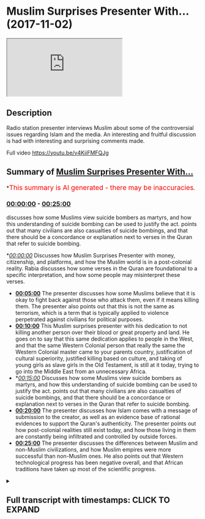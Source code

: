 # Muslim Surprises Presenter With... (2017-11-02)

<iframe loading='lazy' src='https://www.youtube.com/embed/VtiHUsuKhlE'></iframe>

## Description

Radio station presenter interviews Muslim about some of the controversial issues regarding Islam and the media. An interesting and fruitful discussion is had with interesting and surprising comments made.

Full video 
https://youtu.be/v4KiiFMFQJg

## Summary of [Muslim Surprises Presenter With...](https://www.youtube.com/watch?v=VtiHUsuKhlE)


*<span style="color:red; font-size:125%">This summary is AI generated - there may be inaccuracies</span>.

### [00:00:00](https://www.youtube.com/watch?v=VtiHUsuKhlE&t=0) - [00:25:00](https://www.youtube.com/watch?v=VtiHUsuKhlE&t=1500)

discusses how some Muslims view suicide bombers as martyrs, and how this understanding of suicide bombing can be used to justify the act. points out that many civilians are also casualties of suicide bombings, and that there should be a concordance or explanation next to verses in the Quran that refer to suicide bombing.

**[00:00:00](https://www.youtube.com/watch?v=VtiHUsuKhlE&t=0)* Discusses how Muslim Surprises Presenter with money, citizenship, and platforms, and how the Muslim world is in a post-colonial reality. Rabia discusses how some verses in the Quran are foundational to a specific interpretation, and how some people may misinterpret these verses.
* **[00:05:00](https://www.youtube.com/watch?v=VtiHUsuKhlE&t=300)** The presenter discusses how some Muslims believe that it is okay to fight back against those who attack them, even if it means killing them. The presenter also points out that this is not the same as terrorism, which is a term that is typically applied to violence perpetrated against civilians for political purposes.
* **[00:10:00](https://www.youtube.com/watch?v=VtiHUsuKhlE&t=600)** This Muslim surprises presenter with his dedication to not killing another person over their blood or great property and land. He goes on to say that this same dedication applies to people in the West, and that the same Western Colonial person that really the same the Western Colonial master came to your parents country, justification of cultural superiority, justified killing based on culture, and taking of young girls as slave girls in the Old Testament, is still at it today, trying to go into the Middle East from an unnecessary Africa.
* **[00:15:00](https://www.youtube.com/watch?v=VtiHUsuKhlE&t=900)* Discusses how some Muslims view suicide bombers as martyrs, and how this understanding of suicide bombing can be used to justify the act. points out that many civilians are also casualties of suicide bombings, and that there should be a concordance or explanation next to verses in the Quran that refer to suicide bombing.
* **[00:20:00](https://www.youtube.com/watch?v=VtiHUsuKhlE&t=1200)** The presenter discusses how Islam comes with a message of submission to the creator, as well as an evidence base of rational evidences to support the Quran's authenticity. The presenter points out how post-colonial realities still exist today, and how those living in them are constantly being infiltrated and controlled by outside forces.
* **[00:25:00](https://www.youtube.com/watch?v=VtiHUsuKhlE&t=1500)** The presenter discusses the differences between Muslim and non-Muslim civilizations, and how Muslim empires were more successful than non-Muslim ones. He also points out that Western technological progress has been negative overall, and that African traditions have taken up most of the scientific progress.

<details><summary><h2>Full transcript with timestamps: CLICK TO EXPAND</h2></summary>

[0:00:00](https://youtu.be/VtiHUsuKhlE?t=0) finances play a massive part in this but  
[0:00:03](https://youtu.be/VtiHUsuKhlE?t=3) let's say go peace-loving or the ones  
[0:00:07](https://youtu.be/VtiHUsuKhlE?t=7) that follow Islam in the correct fashion  
[0:00:09](https://youtu.be/VtiHUsuKhlE?t=9) let's say in Saudi Arabia they they have  
[0:00:12](https://youtu.be/VtiHUsuKhlE?t=12) billions why would they not use that -  
[0:00:15](https://youtu.be/VtiHUsuKhlE?t=15) instead of giving citizenship - oh yeah  
[0:00:19](https://youtu.be/VtiHUsuKhlE?t=19) but still and now there's a massive  
[0:00:21](https://youtu.be/VtiHUsuKhlE?t=21) platform for us knowing certainty has  
[0:00:23](https://youtu.be/VtiHUsuKhlE?t=23) sadly Rabia citizenship yeah tell me  
[0:00:25](https://youtu.be/VtiHUsuKhlE?t=25) baby they'd have platforms their biggest  
[0:00:27](https://youtu.be/VtiHUsuKhlE?t=27) biggest channel anti-derivative arabiya  
[0:00:29](https://youtu.be/VtiHUsuKhlE?t=29) and it's almost you could say liberal  
[0:00:31](https://youtu.be/VtiHUsuKhlE?t=31) channel yes it's a liberal channel in  
[0:00:33](https://youtu.be/VtiHUsuKhlE?t=33) the sense they promote you could cook  
[0:00:35](https://youtu.be/VtiHUsuKhlE?t=35) you could say you could argue a twist  
[0:00:37](https://youtu.be/VtiHUsuKhlE?t=37) and liberal narrative so this is ironic  
[0:00:41](https://youtu.be/VtiHUsuKhlE?t=41) in a sense that the biggest channels in  
[0:00:43](https://youtu.be/VtiHUsuKhlE?t=43) the Muslim old are promoting the same  
[0:00:45](https://youtu.be/VtiHUsuKhlE?t=45) things that the Westeros and that's due  
[0:00:49](https://youtu.be/VtiHUsuKhlE?t=49) to the ties of money oil possibly it  
[0:00:52](https://youtu.be/VtiHUsuKhlE?t=52) could be but a generous Jew - I think a  
[0:00:55](https://youtu.be/VtiHUsuKhlE?t=55) post-colonial reality now Saudi Arabia  
[0:00:58](https://youtu.be/VtiHUsuKhlE?t=58) itself is used as an example wasn't  
[0:01:00](https://youtu.be/VtiHUsuKhlE?t=60) colonized by the British yeah  
[0:01:01](https://youtu.be/VtiHUsuKhlE?t=61) but the majority of countries in North  
[0:01:04](https://youtu.be/VtiHUsuKhlE?t=64) Africa yeah including memory foam which  
[0:01:07](https://youtu.be/VtiHUsuKhlE?t=67) is Egypt were cordoned : Viper Egypt  
[0:01:09](https://youtu.be/VtiHUsuKhlE?t=69) there by Britain or France yeah so that  
[0:01:13](https://youtu.be/VtiHUsuKhlE?t=73) mentality obviously the African  
[0:01:14](https://youtu.be/VtiHUsuKhlE?t=74) countries themselves and have the other  
[0:01:16](https://youtu.be/VtiHUsuKhlE?t=76) effects of that muscular in the reality  
[0:01:18](https://youtu.be/VtiHUsuKhlE?t=78) which is why you'll find in a lot of our  
[0:01:20](https://youtu.be/VtiHUsuKhlE?t=80) countries you're getting African would  
[0:01:24](https://youtu.be/VtiHUsuKhlE?t=84) you make it more like Caribbean yeah so  
[0:01:26](https://youtu.be/VtiHUsuKhlE?t=86) what you're originally African let's say  
[0:01:29](https://youtu.be/VtiHUsuKhlE?t=89) yeah that reality has spillover to  
[0:01:32](https://youtu.be/VtiHUsuKhlE?t=92) seeing things like hey no fair and  
[0:01:34](https://youtu.be/VtiHUsuKhlE?t=94) lovely fur lovely the white is something  
[0:01:37](https://youtu.be/VtiHUsuKhlE?t=97) that wipe the skin basically so it  
[0:01:39](https://youtu.be/VtiHUsuKhlE?t=99) ranges now the post-colonial reality  
[0:01:41](https://youtu.be/VtiHUsuKhlE?t=101) ranges from finding Beauty aesthetically  
[0:01:44](https://youtu.be/VtiHUsuKhlE?t=104) have seen more white it's actually being  
[0:01:47](https://youtu.be/VtiHUsuKhlE?t=107) an agreement with everything the white  
[0:01:48](https://youtu.be/VtiHUsuKhlE?t=108) colonial post-colonial master tells you  
[0:01:50](https://youtu.be/VtiHUsuKhlE?t=110) that is true and we don't know how much  
[0:01:52](https://youtu.be/VtiHUsuKhlE?t=112) this has encroached us this is important  
[0:01:54](https://youtu.be/VtiHUsuKhlE?t=114) so much that now every question you  
[0:01:56](https://youtu.be/VtiHUsuKhlE?t=116) asked I promise you is going to have a  
[0:01:58](https://youtu.be/VtiHUsuKhlE?t=118) Western colonial post-colonial slum and  
[0:02:02](https://youtu.be/VtiHUsuKhlE?t=122) that's orient what you're going to say  
[0:02:06](https://youtu.be/VtiHUsuKhlE?t=126) we could even like before when you  
[0:02:10](https://youtu.be/VtiHUsuKhlE?t=130) before you came in Linda but you had no  
[0:02:13](https://youtu.be/VtiHUsuKhlE?t=133) crane here and we've been quoted by why  
[0:02:15](https://youtu.be/VtiHUsuKhlE?t=135) does it have I think like you said how  
[0:02:17](https://youtu.be/VtiHUsuKhlE?t=137) the Western media portrayal is why thank  
[0:02:20](https://youtu.be/VtiHUsuKhlE?t=140) you  
[0:02:21](https://youtu.be/VtiHUsuKhlE?t=141) this is it they should be the way to  
[0:02:22](https://youtu.be/VtiHUsuKhlE?t=142) lighten that disease look hat because  
[0:02:28](https://youtu.be/VtiHUsuKhlE?t=148) someone asked me platform and I'll put  
[0:02:30](https://youtu.be/VtiHUsuKhlE?t=150) you up with regards to the Koala vigil  
[0:02:34](https://youtu.be/VtiHUsuKhlE?t=154) smart broom when it's my recognizes a  
[0:02:42](https://youtu.be/VtiHUsuKhlE?t=162) smart man that makes you smart so  
[0:02:43](https://youtu.be/VtiHUsuKhlE?t=163) telling someone said that there's  
[0:02:50](https://youtu.be/VtiHUsuKhlE?t=170) certain parts of the Quran as well as  
[0:02:52](https://youtu.be/VtiHUsuKhlE?t=172) the Bible updated so when I raised  
[0:02:55](https://youtu.be/VtiHUsuKhlE?t=175) points surrounding violence yeah waging  
[0:02:58](https://youtu.be/VtiHUsuKhlE?t=178) a holy war G has once again the  
[0:03:01](https://youtu.be/VtiHUsuKhlE?t=181) post-colonial start as slot spots there  
[0:03:03](https://youtu.be/VtiHUsuKhlE?t=183) what the narratives us having with that  
[0:03:06](https://youtu.be/VtiHUsuKhlE?t=186) Polly is important to duty before I'm  
[0:03:10](https://youtu.be/VtiHUsuKhlE?t=190) going to be asking questions that people  
[0:03:11](https://youtu.be/VtiHUsuKhlE?t=191) ask me as well I'm practicing Muslim so  
[0:03:16](https://youtu.be/VtiHUsuKhlE?t=196) I just want to know when looking at the  
[0:03:19](https://youtu.be/VtiHUsuKhlE?t=199) Quran yeah how can you and see what is  
[0:03:22](https://youtu.be/VtiHUsuKhlE?t=202) metaphorically may be the case and what  
[0:03:25](https://youtu.be/VtiHUsuKhlE?t=205) it's not like before you go ok chapter 3  
[0:03:28](https://youtu.be/VtiHUsuKhlE?t=208) verse 7 who told you that it tells you  
[0:03:29](https://youtu.be/VtiHUsuKhlE?t=209) that you that submit away mmm what  
[0:03:31](https://youtu.be/VtiHUsuKhlE?t=211) commands will hum no Lupita not too  
[0:03:34](https://youtu.be/VtiHUsuKhlE?t=214) shabby and so since that this book has  
[0:03:36](https://youtu.be/VtiHUsuKhlE?t=216) in it  
[0:03:37](https://youtu.be/VtiHUsuKhlE?t=217) verses which are basically ambiguous and  
[0:03:40](https://youtu.be/VtiHUsuKhlE?t=220) other verses which are foundational to  
[0:03:42](https://youtu.be/VtiHUsuKhlE?t=222) no I'm reading the Quran how am I  
[0:03:48](https://youtu.be/VtiHUsuKhlE?t=228) supposed to know each one so one good  
[0:03:50](https://youtu.be/VtiHUsuKhlE?t=230) question as we push into the answer to a  
[0:03:51](https://youtu.be/VtiHUsuKhlE?t=231) question is that  
[0:03:52](https://youtu.be/VtiHUsuKhlE?t=232) those verses which speak in a way which  
[0:03:55](https://youtu.be/VtiHUsuKhlE?t=235) can only be interpreted in a way in one  
[0:03:57](https://youtu.be/VtiHUsuKhlE?t=237) way are the foundational verses for  
[0:03:59](https://youtu.be/VtiHUsuKhlE?t=239) example chapter 112  
[0:04:02](https://youtu.be/VtiHUsuKhlE?t=242) verse 1 to 4 put although I say DS Allah  
[0:04:05](https://youtu.be/VtiHUsuKhlE?t=245) will block one and only  
[0:04:06](https://youtu.be/VtiHUsuKhlE?t=246) so we believe in only one but did normal  
[0:04:08](https://youtu.be/VtiHUsuKhlE?t=248) so that's going to come out saying  
[0:04:10](https://youtu.be/VtiHUsuKhlE?t=250) two girls or three a Christian might say  
[0:04:12](https://youtu.be/VtiHUsuKhlE?t=252) I believe in the Trinity three one or  
[0:04:13](https://youtu.be/VtiHUsuKhlE?t=253) three  
[0:04:14](https://youtu.be/VtiHUsuKhlE?t=254) we don't have that we don't have that  
[0:04:15](https://youtu.be/VtiHUsuKhlE?t=255) confusion so we say football all I have  
[0:04:18](https://youtu.be/VtiHUsuKhlE?t=258) is a foundational verse no one can come  
[0:04:19](https://youtu.be/VtiHUsuKhlE?t=259) back and say look hold on if you don't  
[0:04:21](https://youtu.be/VtiHUsuKhlE?t=261) believe in blue velour head or we have a  
[0:04:24](https://youtu.be/VtiHUsuKhlE?t=264) different interpretation no one in the  
[0:04:25](https://youtu.be/VtiHUsuKhlE?t=265) history of Islam and I said that so  
[0:04:26](https://youtu.be/VtiHUsuKhlE?t=266) that's the foundational but that's not a  
[0:04:28](https://youtu.be/VtiHUsuKhlE?t=268) metaphoric verse and cannot be subject  
[0:04:30](https://youtu.be/VtiHUsuKhlE?t=270) to a different interpretation but then I  
[0:04:33](https://youtu.be/VtiHUsuKhlE?t=273) think you're coming from a place of  
[0:04:34](https://youtu.be/VtiHUsuKhlE?t=274) being educated because there's many  
[0:04:37](https://youtu.be/VtiHUsuKhlE?t=277) people that I feel whether that be in  
[0:04:40](https://youtu.be/VtiHUsuKhlE?t=280) rural places of the Middle East or even  
[0:04:42](https://youtu.be/VtiHUsuKhlE?t=282) here where they're looking for belonging  
[0:04:44](https://youtu.be/VtiHUsuKhlE?t=284) and they attach themselves to certain  
[0:04:45](https://youtu.be/VtiHUsuKhlE?t=285) groups how would they how you eloquently  
[0:04:48](https://youtu.be/VtiHUsuKhlE?t=288) explained that how would they know that  
[0:04:50](https://youtu.be/VtiHUsuKhlE?t=290) for example someone's message me saying  
[0:04:51](https://youtu.be/VtiHUsuKhlE?t=291) in the Quran it says and kill them  
[0:04:53](https://youtu.be/VtiHUsuKhlE?t=293) wherever you find them and turn them out  
[0:04:55](https://youtu.be/VtiHUsuKhlE?t=295) from where they have turned to you out  
[0:04:57](https://youtu.be/VtiHUsuKhlE?t=297) okay that's slow so let me let me  
[0:04:59](https://youtu.be/VtiHUsuKhlE?t=299) quickly answer both question okay boy  
[0:05:01](https://youtu.be/VtiHUsuKhlE?t=301) you've what you've posited in the first  
[0:05:03](https://youtu.be/VtiHUsuKhlE?t=303) instance is called an argument ignorance  
[0:05:05](https://youtu.be/VtiHUsuKhlE?t=305) it's a fallacy in logic okay so if you  
[0:05:07](https://youtu.be/VtiHUsuKhlE?t=307) don't know something exists it doesn't  
[0:05:08](https://youtu.be/VtiHUsuKhlE?t=308) mean as pulse so if I say okay this  
[0:05:11](https://youtu.be/VtiHUsuKhlE?t=311) person doesn't know it therefore it must  
[0:05:12](https://youtu.be/VtiHUsuKhlE?t=312) be false that's called an argument from  
[0:05:14](https://youtu.be/VtiHUsuKhlE?t=314) ignorance if I say as was the case that  
[0:05:16](https://youtu.be/VtiHUsuKhlE?t=316) Neptune doesn't exist because I can't  
[0:05:18](https://youtu.be/VtiHUsuKhlE?t=318) see it it couldn't see Neptune at one  
[0:05:19](https://youtu.be/VtiHUsuKhlE?t=319) point yeah and they have to kind of find  
[0:05:22](https://youtu.be/VtiHUsuKhlE?t=322) that you the time Neptune after you they  
[0:05:24](https://youtu.be/VtiHUsuKhlE?t=324) have to track your based on planet it  
[0:05:26](https://youtu.be/VtiHUsuKhlE?t=326) doesn't exist therefore it doesn't exist  
[0:05:28](https://youtu.be/VtiHUsuKhlE?t=328) that's an island with midnight so for my  
[0:05:29](https://youtu.be/VtiHUsuKhlE?t=329) logical perspective it doesn't carry any  
[0:05:31](https://youtu.be/VtiHUsuKhlE?t=331) weight people don't understand things  
[0:05:33](https://youtu.be/VtiHUsuKhlE?t=333) they have to get educated that Francis  
[0:05:34](https://youtu.be/VtiHUsuKhlE?t=334) Bacon said knowledge is power it's not  
[0:05:36](https://youtu.be/VtiHUsuKhlE?t=336) my problem but there is an excuse in  
[0:05:39](https://youtu.be/VtiHUsuKhlE?t=339) this time moving that it would be nice  
[0:05:40](https://youtu.be/VtiHUsuKhlE?t=340) how it is more like someone ignorant God  
[0:05:42](https://youtu.be/VtiHUsuKhlE?t=342) will take care of them  
[0:05:43](https://youtu.be/VtiHUsuKhlE?t=343) accordance with the knowledge that they  
[0:05:45](https://youtu.be/VtiHUsuKhlE?t=345) know yeah not even in Christianity if  
[0:05:47](https://youtu.be/VtiHUsuKhlE?t=347) there's life you will be treated on on  
[0:05:49](https://youtu.be/VtiHUsuKhlE?t=349) the basis of what light you know you  
[0:05:52](https://youtu.be/VtiHUsuKhlE?t=352) don't know how ever so let's look at in  
[0:05:56](https://youtu.be/VtiHUsuKhlE?t=356) the most basic way possible you have  
[0:05:58](https://youtu.be/VtiHUsuKhlE?t=358) young people that I've seen that many of  
[0:06:00](https://youtu.be/VtiHUsuKhlE?t=360) their family members are being killed  
[0:06:03](https://youtu.be/VtiHUsuKhlE?t=363) due to Western performing some program  
[0:06:05](https://youtu.be/VtiHUsuKhlE?t=365) and then they need whether it's ignorant  
[0:06:08](https://youtu.be/VtiHUsuKhlE?t=368) individual that's parts of group and  
[0:06:09](https://youtu.be/VtiHUsuKhlE?t=369) says listen the Quran justifies us going  
[0:06:12](https://youtu.be/VtiHUsuKhlE?t=372) and killing these people that are  
[0:06:13](https://youtu.be/VtiHUsuKhlE?t=373) killing us or as answers  
[0:06:14](https://youtu.be/VtiHUsuKhlE?t=374) now you've measured is why so let me  
[0:06:15](https://youtu.be/VtiHUsuKhlE?t=375) then meet let me put this in the  
[0:06:17](https://youtu.be/VtiHUsuKhlE?t=377) simplest way possible  
[0:06:18](https://youtu.be/VtiHUsuKhlE?t=378) try and make it yeah certifiable next up  
[0:06:21](https://youtu.be/VtiHUsuKhlE?t=381) blame  
[0:06:21](https://youtu.be/VtiHUsuKhlE?t=381) okay so the blog has in it like you just  
[0:06:24](https://youtu.be/VtiHUsuKhlE?t=384) mentioned chapter nine verse five yeah  
[0:06:26](https://youtu.be/VtiHUsuKhlE?t=386) what you just mentioned before kill the  
[0:06:28](https://youtu.be/VtiHUsuKhlE?t=388) women to climb up laughs kind of you can  
[0:06:30](https://youtu.be/VtiHUsuKhlE?t=390) you can say that right so you just rich  
[0:06:31](https://youtu.be/VtiHUsuKhlE?t=391) in top of the mango spike okay that's  
[0:06:34](https://youtu.be/VtiHUsuKhlE?t=394) the problem because why you know mention  
[0:06:35](https://youtu.be/VtiHUsuKhlE?t=395) in chapter 9 verse 1 2 3 4 5 & 6 then 7  
[0:06:39](https://youtu.be/VtiHUsuKhlE?t=399) but their decibel reading out of context  
[0:06:41](https://youtu.be/VtiHUsuKhlE?t=401) yeah so chapter 9 verses 1 to 4  
[0:06:44](https://youtu.be/VtiHUsuKhlE?t=404) stipulates that there was some kind of  
[0:06:45](https://youtu.be/VtiHUsuKhlE?t=405) agreement between the Muslims and at  
[0:06:48](https://youtu.be/VtiHUsuKhlE?t=408) that particular time the pagan Arabs  
[0:06:49](https://youtu.be/VtiHUsuKhlE?t=409) they animated an agreement  
[0:06:51](https://youtu.be/VtiHUsuKhlE?t=411) what's up muzzle taken have a guitar  
[0:06:53](https://youtu.be/VtiHUsuKhlE?t=413) absorb a bullet in so at the time of  
[0:06:56](https://youtu.be/VtiHUsuKhlE?t=416) Muhammad Ali Kemp's know people that I  
[0:06:58](https://youtu.be/VtiHUsuKhlE?t=418) just really become Muslim and people  
[0:07:01](https://youtu.be/VtiHUsuKhlE?t=421) that stayed upon the religion of their  
[0:07:02](https://youtu.be/VtiHUsuKhlE?t=422) forefathers and believed in a  
[0:07:03](https://youtu.be/VtiHUsuKhlE?t=423) multiplicity of gods  
[0:07:04](https://youtu.be/VtiHUsuKhlE?t=424) ok so they believed in different statute  
[0:07:07](https://youtu.be/VtiHUsuKhlE?t=427) goes that they used to worship yeah so  
[0:07:09](https://youtu.be/VtiHUsuKhlE?t=429) there was an agreement between those two  
[0:07:11](https://youtu.be/VtiHUsuKhlE?t=431) camps between the Muslims and the pagan  
[0:07:14](https://youtu.be/VtiHUsuKhlE?t=434) Arabs now the first verse of chapter 9  
[0:07:16](https://youtu.be/VtiHUsuKhlE?t=436) which is possible to tell ba and the  
[0:07:18](https://youtu.be/VtiHUsuKhlE?t=438) Quran says that they're basically that  
[0:07:20](https://youtu.be/VtiHUsuKhlE?t=440) they have these pagan Arabs have not the  
[0:07:24](https://youtu.be/VtiHUsuKhlE?t=444) agreement has been hoping that taken  
[0:07:27](https://youtu.be/VtiHUsuKhlE?t=447) care of in other words that they have  
[0:07:30](https://youtu.be/VtiHUsuKhlE?t=450) betrayed the agreement then it continues  
[0:07:33](https://youtu.be/VtiHUsuKhlE?t=453) talking about what you should do it says  
[0:07:35](https://youtu.be/VtiHUsuKhlE?t=455) find that what you kill them when you  
[0:07:37](https://youtu.be/VtiHUsuKhlE?t=457) find them etc talking about in the  
[0:07:40](https://youtu.be/VtiHUsuKhlE?t=460) context of war is now at war has been  
[0:07:42](https://youtu.be/VtiHUsuKhlE?t=462) issued just like in any international  
[0:07:44](https://youtu.be/VtiHUsuKhlE?t=464) relationship where you have a treaty  
[0:07:47](https://youtu.be/VtiHUsuKhlE?t=467) that's I'm gay it was look my treaty  
[0:07:50](https://youtu.be/VtiHUsuKhlE?t=470) that signed international relations  
[0:07:52](https://youtu.be/VtiHUsuKhlE?t=472) perspective that mountains been broken  
[0:07:54](https://youtu.be/VtiHUsuKhlE?t=474) and now one party has the right to  
[0:07:56](https://youtu.be/VtiHUsuKhlE?t=476) offend it's also offend will defend  
[0:07:59](https://youtu.be/VtiHUsuKhlE?t=479) itself on the offending pipe yeah here  
[0:08:01](https://youtu.be/VtiHUsuKhlE?t=481) is in chapter 2 verse 1 mighty he says  
[0:08:04](https://youtu.be/VtiHUsuKhlE?t=484) well positively dealing you but even  
[0:08:06](https://youtu.be/VtiHUsuKhlE?t=486) when I tell him in a lie that you do not  
[0:08:09](https://youtu.be/VtiHUsuKhlE?t=489) see that fight those people who fight  
[0:08:11](https://youtu.be/VtiHUsuKhlE?t=491) you and don't go across the bounds was  
[0:08:13](https://youtu.be/VtiHUsuKhlE?t=493) God doesn't like those who go across the  
[0:08:15](https://youtu.be/VtiHUsuKhlE?t=495) bow so that still relate to you today  
[0:08:17](https://youtu.be/VtiHUsuKhlE?t=497) find those people who'd want you  
[0:08:21](https://youtu.be/VtiHUsuKhlE?t=501) basically Islamic law pacifistic  
[0:08:24](https://youtu.be/VtiHUsuKhlE?t=504) so we're not saying that you know the  
[0:08:28](https://youtu.be/VtiHUsuKhlE?t=508) idea of sorry but I'm gonna do the  
[0:08:30](https://youtu.be/VtiHUsuKhlE?t=510) crudest those terms are not fencing  
[0:08:31](https://youtu.be/VtiHUsuKhlE?t=511) nationís but the idea of slapping  
[0:08:34](https://youtu.be/VtiHUsuKhlE?t=514) someone that she can give them the other  
[0:08:35](https://youtu.be/VtiHUsuKhlE?t=515) G we don't have that idea  
[0:08:38](https://youtu.be/VtiHUsuKhlE?t=518) we have if someone's like to to cheat  
[0:08:40](https://youtu.be/VtiHUsuKhlE?t=520) you are allowed to slap them back on  
[0:08:42](https://youtu.be/VtiHUsuKhlE?t=522) their cheek okay II understand so if  
[0:08:45](https://youtu.be/VtiHUsuKhlE?t=525) someone attacks me on the road yeah yeah  
[0:08:47](https://youtu.be/VtiHUsuKhlE?t=527) I'm allowed to fight them so then would  
[0:08:49](https://youtu.be/VtiHUsuKhlE?t=529) you say basically will defense so from  
[0:08:52](https://youtu.be/VtiHUsuKhlE?t=532) an international relations respect yeah  
[0:08:54](https://youtu.be/VtiHUsuKhlE?t=534) different country is being attacked they  
[0:08:57](https://youtu.be/VtiHUsuKhlE?t=537) must fight back it's not about that they  
[0:08:59](https://youtu.be/VtiHUsuKhlE?t=539) should fight back will they have the  
[0:09:01](https://youtu.be/VtiHUsuKhlE?t=541) option of like they actually you have to  
[0:09:03](https://youtu.be/VtiHUsuKhlE?t=543) do this them to fight back after me oh  
[0:09:04](https://youtu.be/VtiHUsuKhlE?t=544) so you're saying that it's okay for them  
[0:09:07](https://youtu.be/VtiHUsuKhlE?t=547) to defend themselves to defend so what's  
[0:09:11](https://youtu.be/VtiHUsuKhlE?t=551) happening now what okay so terrorism is  
[0:09:16](https://youtu.be/VtiHUsuKhlE?t=556) basically you said that everything that  
[0:09:20](https://youtu.be/VtiHUsuKhlE?t=560) we think about is from a Western  
[0:09:24](https://youtu.be/VtiHUsuKhlE?t=564) ideology  
[0:09:25](https://youtu.be/VtiHUsuKhlE?t=565) however Zi and myself have spoken about  
[0:09:28](https://youtu.be/VtiHUsuKhlE?t=568) this in the past  
[0:09:29](https://youtu.be/VtiHUsuKhlE?t=569) we're on air management I'm not going to  
[0:09:33](https://youtu.be/VtiHUsuKhlE?t=573) justify your however I can understand  
[0:09:36](https://youtu.be/VtiHUsuKhlE?t=576) that  
[0:09:36](https://youtu.be/VtiHUsuKhlE?t=576) I see could continuous bomb into my  
[0:09:39](https://youtu.be/VtiHUsuKhlE?t=579) country yeah  
[0:09:40](https://youtu.be/VtiHUsuKhlE?t=580) if that means a couple casualties hey  
[0:09:42](https://youtu.be/VtiHUsuKhlE?t=582) how will you see it from the outside as  
[0:09:45](https://youtu.be/VtiHUsuKhlE?t=585) necessarily a bad thing in a way the  
[0:09:46](https://youtu.be/VtiHUsuKhlE?t=586) West is asking for it to a degree but is  
[0:09:49](https://youtu.be/VtiHUsuKhlE?t=589) it justified then yeah as much as a part  
[0:09:51](https://youtu.be/VtiHUsuKhlE?t=591) of it so it's not just look it's written  
[0:09:54](https://youtu.be/VtiHUsuKhlE?t=594) may their chapter 5 verse 32 it says in  
[0:09:58](https://youtu.be/VtiHUsuKhlE?t=598) them under the knife whoever kills one  
[0:10:00](https://youtu.be/VtiHUsuKhlE?t=600) person devotedness  
[0:10:01](https://youtu.be/VtiHUsuKhlE?t=601) for not killing another person over  
[0:10:03](https://youtu.be/VtiHUsuKhlE?t=603) their blood or great property and land  
[0:10:06](https://youtu.be/VtiHUsuKhlE?t=606) again hunted and I said you know it's as  
[0:10:08](https://youtu.be/VtiHUsuKhlE?t=608) if if humanity so killing one innocent  
[0:10:11](https://youtu.be/VtiHUsuKhlE?t=611) person or the lady who's little almost  
[0:10:12](https://youtu.be/VtiHUsuKhlE?t=612) there was kidding  
[0:10:13](https://youtu.be/VtiHUsuKhlE?t=613) like they love you right that's a very  
[0:10:14](https://youtu.be/VtiHUsuKhlE?t=614) famous person underline the point big is  
[0:10:17](https://youtu.be/VtiHUsuKhlE?t=617) this you just have to think yeah the  
[0:10:22](https://youtu.be/VtiHUsuKhlE?t=622) difference is this if they're combatants  
[0:10:24](https://youtu.be/VtiHUsuKhlE?t=624) and text you that is a combatant someone  
[0:10:27](https://youtu.be/VtiHUsuKhlE?t=627) who wants to fight you whereas if it's a  
[0:10:30](https://youtu.be/VtiHUsuKhlE?t=630) non-combatants someone who isn't  
[0:10:32](https://youtu.be/VtiHUsuKhlE?t=632) the Prophet told us you're not allowed  
[0:10:34](https://youtu.be/VtiHUsuKhlE?t=634) to kill categories of people of them are  
[0:10:36](https://youtu.be/VtiHUsuKhlE?t=636) they're non-combative women children  
[0:10:38](https://youtu.be/VtiHUsuKhlE?t=638) even most priests you don't have to cut  
[0:10:40](https://youtu.be/VtiHUsuKhlE?t=640) down trees very stupid question yeah  
[0:10:43](https://youtu.be/VtiHUsuKhlE?t=643) well it's not a play it's very stupid  
[0:10:45](https://youtu.be/VtiHUsuKhlE?t=645) by the way this is not something  
[0:10:46](https://youtu.be/VtiHUsuKhlE?t=646) controversial the only reason and I'll  
[0:10:48](https://youtu.be/VtiHUsuKhlE?t=648) tell you once again the only reason why  
[0:10:50](https://youtu.be/VtiHUsuKhlE?t=650) you asking this question is actually is  
[0:10:52](https://youtu.be/VtiHUsuKhlE?t=652) sad enough and funny enough I'll tell  
[0:10:54](https://youtu.be/VtiHUsuKhlE?t=654) you why I said nothing was funny it's  
[0:10:56](https://youtu.be/VtiHUsuKhlE?t=656) sad because actually the same reason  
[0:10:58](https://youtu.be/VtiHUsuKhlE?t=658) you're asking it is because the same  
[0:11:01](https://youtu.be/VtiHUsuKhlE?t=661) Western colonial person that really the  
[0:11:05](https://youtu.be/VtiHUsuKhlE?t=665) same the Western colonial master came to  
[0:11:07](https://youtu.be/VtiHUsuKhlE?t=667) your parents country yeah yeah and they  
[0:11:11](https://youtu.be/VtiHUsuKhlE?t=671) did that because they justified cultural  
[0:11:13](https://youtu.be/VtiHUsuKhlE?t=673) superiority they said we are culturally  
[0:11:15](https://youtu.be/VtiHUsuKhlE?t=675) we are culturally superior to your  
[0:11:17](https://youtu.be/VtiHUsuKhlE?t=677) parents yeah they have been traveled  
[0:11:20](https://youtu.be/VtiHUsuKhlE?t=680) religion and the African tribal systems  
[0:11:22](https://youtu.be/VtiHUsuKhlE?t=682) are inferior systems and therefore we we  
[0:11:27](https://youtu.be/VtiHUsuKhlE?t=687) have a culture which we need to give to  
[0:11:29](https://youtu.be/VtiHUsuKhlE?t=689) these individuals push revolution pour  
[0:11:31](https://youtu.be/VtiHUsuKhlE?t=691) culture I think the same reason now now  
[0:11:34](https://youtu.be/VtiHUsuKhlE?t=694) it's being moved from the corner  
[0:11:35](https://youtu.be/VtiHUsuKhlE?t=695) colonial landscape to a hospital or  
[0:11:37](https://youtu.be/VtiHUsuKhlE?t=697) landscape you still have the equatorial  
[0:11:39](https://youtu.be/VtiHUsuKhlE?t=699) region Wanek western USA that is  
[0:11:43](https://youtu.be/VtiHUsuKhlE?t=703) attempting now to go into the Middle  
[0:11:44](https://youtu.be/VtiHUsuKhlE?t=704) East from an unnecessary Africa as much  
[0:11:46](https://youtu.be/VtiHUsuKhlE?t=706) as much for colonial economic reasons so  
[0:11:50](https://youtu.be/VtiHUsuKhlE?t=710) they've had to invent a narrative this  
[0:11:52](https://youtu.be/VtiHUsuKhlE?t=712) narrative is a narrative of Samuel  
[0:11:54](https://youtu.be/VtiHUsuKhlE?t=714) Huntington a clash of civilizations and  
[0:11:57](https://youtu.be/VtiHUsuKhlE?t=717) a civilization a civilizational clash  
[0:11:59](https://youtu.be/VtiHUsuKhlE?t=719) between the Muslims and the Western  
[0:12:01](https://youtu.be/VtiHUsuKhlE?t=721) Hemisphere that narrative now which has  
[0:12:03](https://youtu.be/VtiHUsuKhlE?t=723) been invented yeah people are starting  
[0:12:06](https://youtu.be/VtiHUsuKhlE?t=726) to believe in it because they're not  
[0:12:07](https://youtu.be/VtiHUsuKhlE?t=727) critical thinkers they don't thinking  
[0:12:08](https://youtu.be/VtiHUsuKhlE?t=728) okay well actually what is special about  
[0:12:10](https://youtu.be/VtiHUsuKhlE?t=730) this version of Quran because actually  
[0:12:13](https://youtu.be/VtiHUsuKhlE?t=733) if you look at the Old Testament book of  
[0:12:14](https://youtu.be/VtiHUsuKhlE?t=734) numbers 31 18 it says not only did you  
[0:12:18](https://youtu.be/VtiHUsuKhlE?t=738) kill the enemy but you take the young  
[0:12:20](https://youtu.be/VtiHUsuKhlE?t=740) girls as slave girls and in the Old  
[0:12:22](https://youtu.be/VtiHUsuKhlE?t=742) Testament right yeah so in other words  
[0:12:24](https://youtu.be/VtiHUsuKhlE?t=744) prepubescence you take them you slightly  
[0:12:26](https://youtu.be/VtiHUsuKhlE?t=746) enslave them you rape them you can rate  
[0:12:28](https://youtu.be/VtiHUsuKhlE?t=748) them almost almost it also says that  
[0:12:30](https://youtu.be/VtiHUsuKhlE?t=750) most of the commentators have said that  
[0:12:33](https://youtu.be/VtiHUsuKhlE?t=753) no one I had not come across one single  
[0:12:35](https://youtu.be/VtiHUsuKhlE?t=755) common to our country that has actually  
[0:12:37](https://youtu.be/VtiHUsuKhlE?t=757) differed from that understanding that  
[0:12:40](https://youtu.be/VtiHUsuKhlE?t=760) literally comes  
[0:12:42](https://youtu.be/VtiHUsuKhlE?t=762) so why don't we talk about that verse  
[0:12:43](https://youtu.be/VtiHUsuKhlE?t=763) because that was actually more dramatic  
[0:12:45](https://youtu.be/VtiHUsuKhlE?t=765) than any person that we're on didn't  
[0:12:47](https://youtu.be/VtiHUsuKhlE?t=767) fight but then when when we look at the  
[0:12:50](https://youtu.be/VtiHUsuKhlE?t=770) Old Testament oftentimes that the death  
[0:12:54](https://youtu.be/VtiHUsuKhlE?t=774) of Jesus does away with a lot of the old  
[0:12:56](https://youtu.be/VtiHUsuKhlE?t=776) practices in the Old Testament so the  
[0:12:58](https://youtu.be/VtiHUsuKhlE?t=778) New Testament so Matthew so it says  
[0:13:01](https://youtu.be/VtiHUsuKhlE?t=781) Jesus says I'm not coming to do it  
[0:13:02](https://youtu.be/VtiHUsuKhlE?t=782) without comfort affirm them what is the  
[0:13:04](https://youtu.be/VtiHUsuKhlE?t=784) word firmly this is a discussion but the  
[0:13:07](https://youtu.be/VtiHUsuKhlE?t=787) thing is as follows if Jesus Christ is  
[0:13:09](https://youtu.be/VtiHUsuKhlE?t=789) God if Jesus Christ is God that is the  
[0:13:12](https://youtu.be/VtiHUsuKhlE?t=792) Nicene Creed through 2580 understanding  
[0:13:15](https://youtu.be/VtiHUsuKhlE?t=795) of Christianity yeah he is the author of  
[0:13:18](https://youtu.be/VtiHUsuKhlE?t=798) the Old Testament because the Father the  
[0:13:20](https://youtu.be/VtiHUsuKhlE?t=800) sign of the Holy Spirit or one therefore  
[0:13:22](https://youtu.be/VtiHUsuKhlE?t=802) those texts induce wanna be like  
[0:13:24](https://youtu.be/VtiHUsuKhlE?t=804) Deuteronomy chapter 21 verse 10 Jude  
[0:13:27](https://youtu.be/VtiHUsuKhlE?t=807) numbers chapter 31 verse 18 and other  
[0:13:30](https://youtu.be/VtiHUsuKhlE?t=810) verses which are very very much  
[0:13:32](https://youtu.be/VtiHUsuKhlE?t=812) you know vicious you could say very  
[0:13:35](https://youtu.be/VtiHUsuKhlE?t=815) vicious these are not only authored by  
[0:13:39](https://youtu.be/VtiHUsuKhlE?t=819) Jesus Christ but they sanctioned by him  
[0:13:41](https://youtu.be/VtiHUsuKhlE?t=821) himself because he is God so if the  
[0:13:44](https://youtu.be/VtiHUsuKhlE?t=824) argument is that the Old Testament is  
[0:13:46](https://youtu.be/VtiHUsuKhlE?t=826) the New Testament yeah well Jesus must  
[0:13:49](https://youtu.be/VtiHUsuKhlE?t=829) have read all of the Old Testament  
[0:13:51](https://youtu.be/VtiHUsuKhlE?t=831) because he's God yeah a lot of questions  
[0:13:54](https://youtu.be/VtiHUsuKhlE?t=834) are even after you move across the  
[0:13:55](https://youtu.be/VtiHUsuKhlE?t=835) Trinity but coming back to offending  
[0:13:57](https://youtu.be/VtiHUsuKhlE?t=837) your country you'll say that in terms of  
[0:14:01](https://youtu.be/VtiHUsuKhlE?t=841) you can defend yourself if there's a  
[0:14:03](https://youtu.be/VtiHUsuKhlE?t=843) combatant but my thing is how the  
[0:14:05](https://youtu.be/VtiHUsuKhlE?t=845) Western world is set up in invading many  
[0:14:09](https://youtu.be/VtiHUsuKhlE?t=849) countries how would you then defend your  
[0:14:12](https://youtu.be/VtiHUsuKhlE?t=852) country because you're not gonna go to  
[0:14:14](https://youtu.be/VtiHUsuKhlE?t=854) if you know Trump sits down to either  
[0:14:16](https://youtu.be/VtiHUsuKhlE?t=856) male for example if thou do you defend  
[0:14:21](https://youtu.be/VtiHUsuKhlE?t=861) if you're seated right if you live in  
[0:14:24](https://youtu.be/VtiHUsuKhlE?t=864) those countries and people come into  
[0:14:25](https://youtu.be/VtiHUsuKhlE?t=865) those countries trying to attack you and  
[0:14:28](https://youtu.be/VtiHUsuKhlE?t=868) take your sovereignty away as a  
[0:14:29](https://youtu.be/VtiHUsuKhlE?t=869) independent autonomous human being you  
[0:14:32](https://youtu.be/VtiHUsuKhlE?t=872) do the same thing as the Kenyans did  
[0:14:33](https://youtu.be/VtiHUsuKhlE?t=873) when the British came to invade you  
[0:14:35](https://youtu.be/VtiHUsuKhlE?t=875) fight back and it would have been cool  
[0:14:37](https://youtu.be/VtiHUsuKhlE?t=877) terrorism as we call flying through your  
[0:14:39](https://youtu.be/VtiHUsuKhlE?t=879) land  
[0:14:39](https://youtu.be/VtiHUsuKhlE?t=879) exactly okay so Susan so my thing is  
[0:14:42](https://youtu.be/VtiHUsuKhlE?t=882) because we know now that technology is  
[0:14:45](https://youtu.be/VtiHUsuKhlE?t=885) so advanced from when the Quran was  
[0:14:48](https://youtu.be/VtiHUsuKhlE?t=888) written then it's not as simple assault  
[0:14:51](https://youtu.be/VtiHUsuKhlE?t=891) as running into York  
[0:14:52](https://youtu.be/VtiHUsuKhlE?t=892) tree and you having a what punch others  
[0:14:56](https://youtu.be/VtiHUsuKhlE?t=896) whether the same time she blows it up up  
[0:14:59](https://youtu.be/VtiHUsuKhlE?t=899) in fact doesn't have these because I had  
[0:15:01](https://youtu.be/VtiHUsuKhlE?t=901) these with the Prophet Muhammad they had  
[0:15:03](https://youtu.be/VtiHUsuKhlE?t=903) these is a saying of the Prophet  
[0:15:04](https://youtu.be/VtiHUsuKhlE?t=904) Muhammad everyone that kills themselves  
[0:15:06](https://youtu.be/VtiHUsuKhlE?t=906) just generally speaking suicide that  
[0:15:08](https://youtu.be/VtiHUsuKhlE?t=908) they will continue to do that in the  
[0:15:09](https://youtu.be/VtiHUsuKhlE?t=909) Hellfire to themselves okay so why do  
[0:15:11](https://youtu.be/VtiHUsuKhlE?t=911) these suicide bombers do that whenever  
[0:15:14](https://youtu.be/VtiHUsuKhlE?t=914) they get any prom they must be getting  
[0:15:16](https://youtu.be/VtiHUsuKhlE?t=916) education how about that because  
[0:15:22](https://youtu.be/VtiHUsuKhlE?t=922) displace our market itself accommodation  
[0:15:25](https://youtu.be/VtiHUsuKhlE?t=925) but let me go make thick they get a look  
[0:15:28](https://youtu.be/VtiHUsuKhlE?t=928) around because of those salespeople okay  
[0:15:30](https://youtu.be/VtiHUsuKhlE?t=930) which act will says be modest is that  
[0:15:33](https://youtu.be/VtiHUsuKhlE?t=933) were are in a way which two groups of  
[0:15:37](https://youtu.be/VtiHUsuKhlE?t=937) people have bought into one of them are  
[0:15:40](https://youtu.be/VtiHUsuKhlE?t=940) these fabricators and the other one are  
[0:15:42](https://youtu.be/VtiHUsuKhlE?t=942) the terrorists the Islamic haters and  
[0:15:45](https://youtu.be/VtiHUsuKhlE?t=945) the terrorists have the same  
[0:15:46](https://youtu.be/VtiHUsuKhlE?t=946) understanding the Quran yeah both of  
[0:15:50](https://youtu.be/VtiHUsuKhlE?t=950) those have that understanding that  
[0:15:53](https://youtu.be/VtiHUsuKhlE?t=953) actually those verses which are talking  
[0:15:56](https://youtu.be/VtiHUsuKhlE?t=956) about war and clearly in the context a  
[0:15:58](https://youtu.be/VtiHUsuKhlE?t=958) regime of so the table chapter 9 verse 1  
[0:15:59](https://youtu.be/VtiHUsuKhlE?t=959) to 5 is talking about international  
[0:16:02](https://youtu.be/VtiHUsuKhlE?t=962) relations nations treaties etc those  
[0:16:06](https://youtu.be/VtiHUsuKhlE?t=966) sales people which Apple sales people  
[0:16:07](https://youtu.be/VtiHUsuKhlE?t=967) they've been able to manipulate the text  
[0:16:10](https://youtu.be/VtiHUsuKhlE?t=970) using hermeneutical domestics and x2  
[0:16:12](https://youtu.be/VtiHUsuKhlE?t=972) Jesus can you tell me what the truth is  
[0:16:14](https://youtu.be/VtiHUsuKhlE?t=974) in English stop I'm Dracula where the  
[0:16:16](https://youtu.be/VtiHUsuKhlE?t=976) Saudi verses there are so many verses  
[0:16:20](https://youtu.be/VtiHUsuKhlE?t=980) there's nothing in the Quran you know  
[0:16:23](https://youtu.be/VtiHUsuKhlE?t=983) I'm saying in the quran verse says you  
[0:16:24](https://youtu.be/VtiHUsuKhlE?t=984) can fight the enemy okay the enemy who  
[0:16:27](https://youtu.be/VtiHUsuKhlE?t=987) is the enemy now basically what I'm  
[0:16:30](https://youtu.be/VtiHUsuKhlE?t=990) saying to you is the Islamic haters and  
[0:16:33](https://youtu.be/VtiHUsuKhlE?t=993) the terrorists have the same  
[0:16:35](https://youtu.be/VtiHUsuKhlE?t=995) understanding of who the enemy is  
[0:16:36](https://youtu.be/VtiHUsuKhlE?t=996) okay who is actually any civilian any  
[0:16:39](https://youtu.be/VtiHUsuKhlE?t=999) civilian why are they the enemy the way  
[0:16:42](https://youtu.be/VtiHUsuKhlE?t=1002) they justify it is as follows and they  
[0:16:43](https://youtu.be/VtiHUsuKhlE?t=1003) put inoperative and people the general  
[0:16:47](https://youtu.be/VtiHUsuKhlE?t=1007) populace yeah they actually endorse yes  
[0:16:51](https://youtu.be/VtiHUsuKhlE?t=1011) the leaders yeah this is the way many of  
[0:16:54](https://youtu.be/VtiHUsuKhlE?t=1014) the sales people they they actually  
[0:16:58](https://youtu.be/VtiHUsuKhlE?t=1018) pitch it they say that they endorsed  
[0:16:59](https://youtu.be/VtiHUsuKhlE?t=1019) their leaders  
[0:17:00](https://youtu.be/VtiHUsuKhlE?t=1020) therefore they are responsible for what  
[0:17:03](https://youtu.be/VtiHUsuKhlE?t=1023) their leaders from a foreign policy  
[0:17:04](https://youtu.be/VtiHUsuKhlE?t=1024) perspective  
[0:17:06](https://youtu.be/VtiHUsuKhlE?t=1026) say and do so if they're if they're  
[0:17:09](https://youtu.be/VtiHUsuKhlE?t=1029) leaders black in 2003 say let's go to  
[0:17:11](https://youtu.be/VtiHUsuKhlE?t=1031) Iraq and kill hundred thirty three  
[0:17:13](https://youtu.be/VtiHUsuKhlE?t=1033) thousand people yeah then they are  
[0:17:14](https://youtu.be/VtiHUsuKhlE?t=1034) responsible that's how they justify it  
[0:17:17](https://youtu.be/VtiHUsuKhlE?t=1037) so now they're able to shift the blame  
[0:17:19](https://youtu.be/VtiHUsuKhlE?t=1039) from the politician and the military  
[0:17:22](https://youtu.be/VtiHUsuKhlE?t=1042) complex to the general populace and  
[0:17:25](https://youtu.be/VtiHUsuKhlE?t=1045) therefore general populace blood becomes  
[0:17:27](https://youtu.be/VtiHUsuKhlE?t=1047) as you know as easy to get as the for  
[0:17:32](https://youtu.be/VtiHUsuKhlE?t=1052) example military only punishes blood so  
[0:17:35](https://youtu.be/VtiHUsuKhlE?t=1055) all the company Edison see a few people  
[0:17:38](https://youtu.be/VtiHUsuKhlE?t=1058) that want to cool in you can call it we  
[0:17:40](https://youtu.be/VtiHUsuKhlE?t=1060) have literally got half an hour left oh  
[0:17:41](https://youtu.be/VtiHUsuKhlE?t=1061) seven nine five one four nine seven  
[0:17:44](https://youtu.be/VtiHUsuKhlE?t=1064) eight seven eight  
[0:17:45](https://youtu.be/VtiHUsuKhlE?t=1065) you can call in speech and how many to  
[0:17:47](https://youtu.be/VtiHUsuKhlE?t=1067) answer your questions you've got you've  
[0:17:49](https://youtu.be/VtiHUsuKhlE?t=1069) got one guy do to start you're so strong  
[0:17:51](https://youtu.be/VtiHUsuKhlE?t=1071) outstanding tellin state poppies going  
[0:17:53](https://youtu.be/VtiHUsuKhlE?t=1073) in do you think you're right do you do  
[0:17:57](https://youtu.be/VtiHUsuKhlE?t=1077) you think that there should be a modern  
[0:18:00](https://youtu.be/VtiHUsuKhlE?t=1080) day writing of the put on because like  
[0:18:04](https://youtu.be/VtiHUsuKhlE?t=1084) you like you say that there are certain  
[0:18:06](https://youtu.be/VtiHUsuKhlE?t=1086) things that are taken out of context why  
[0:18:14](https://youtu.be/VtiHUsuKhlE?t=1094) should these people that I'm me okay  
[0:18:20](https://youtu.be/VtiHUsuKhlE?t=1100) that when I speak to them about  
[0:18:23](https://youtu.be/VtiHUsuKhlE?t=1103) capitalism or communism left-right  
[0:18:27](https://youtu.be/VtiHUsuKhlE?t=1107) colonialism they don't have Scooby they  
[0:18:30](https://youtu.be/VtiHUsuKhlE?t=1110) don't all that it's not taught in the  
[0:18:31](https://youtu.be/VtiHUsuKhlE?t=1111) schools properly unless you wanna study  
[0:18:33](https://youtu.be/VtiHUsuKhlE?t=1113) in university okay so when you have  
[0:18:36](https://youtu.be/VtiHUsuKhlE?t=1116) young let's say even young but when you  
[0:18:39](https://youtu.be/VtiHUsuKhlE?t=1119) have certain people that may go into  
[0:18:41](https://youtu.be/VtiHUsuKhlE?t=1121) prism and there's a brother William  
[0:18:42](https://youtu.be/VtiHUsuKhlE?t=1122) prism that's going to protect them they  
[0:18:45](https://youtu.be/VtiHUsuKhlE?t=1125) start reading the Quran they don't have  
[0:18:48](https://youtu.be/VtiHUsuKhlE?t=1128) the ingenuity or the education behind it  
[0:18:51](https://youtu.be/VtiHUsuKhlE?t=1131) to be able to contextualize business  
[0:18:52](https://youtu.be/VtiHUsuKhlE?t=1132) over good then that's why I'm saying  
[0:18:55](https://youtu.be/VtiHUsuKhlE?t=1135) should there be some sort of concordance  
[0:18:57](https://youtu.be/VtiHUsuKhlE?t=1137) or explanation next to these verses to  
[0:19:00](https://youtu.be/VtiHUsuKhlE?t=1140) state that this is what it actually  
[0:19:02](https://youtu.be/VtiHUsuKhlE?t=1142) means however if you read another person  
[0:19:04](https://youtu.be/VtiHUsuKhlE?t=1144) could look like it's contradictory but  
[0:19:07](https://youtu.be/VtiHUsuKhlE?t=1147) as usual by interpretation well I have  
[0:19:09](https://youtu.be/VtiHUsuKhlE?t=1149) the black sometimes the vial is got hurt  
[0:19:11](https://youtu.be/VtiHUsuKhlE?t=1151) so there's a dog this is not a lot of  
[0:19:14](https://youtu.be/VtiHUsuKhlE?t=1154) Muslims  
[0:19:18](https://youtu.be/VtiHUsuKhlE?t=1158) no it's Jesus is when scholars of the  
[0:19:21](https://youtu.be/VtiHUsuKhlE?t=1161) profile on the Bible or any religious  
[0:19:23](https://youtu.be/VtiHUsuKhlE?t=1163) texts and yeah they interpret it in  
[0:19:26](https://youtu.be/VtiHUsuKhlE?t=1166) accordance with language the lens that  
[0:19:28](https://youtu.be/VtiHUsuKhlE?t=1168) the events of good equal the Hermit  
[0:19:30](https://youtu.be/VtiHUsuKhlE?t=1170) useful approach musical yes will how  
[0:19:32](https://youtu.be/VtiHUsuKhlE?t=1172) musical approach so they use different  
[0:19:35](https://youtu.be/VtiHUsuKhlE?t=1175) tools to access the religious texts that  
[0:19:37](https://youtu.be/VtiHUsuKhlE?t=1177) is that's done everywhere that's done  
[0:19:39](https://youtu.be/VtiHUsuKhlE?t=1179) within Islam Christianity Judaism  
[0:19:40](https://youtu.be/VtiHUsuKhlE?t=1180) understand text Zone seven sex ok kill  
[0:19:43](https://youtu.be/VtiHUsuKhlE?t=1183) the Liberty is a lot small is called the  
[0:19:45](https://youtu.be/VtiHUsuKhlE?t=1185) her musical approach and people that are  
[0:19:47](https://youtu.be/VtiHUsuKhlE?t=1187) studying the Quran for the first time  
[0:19:49](https://youtu.be/VtiHUsuKhlE?t=1189) she view cookies which option that's a  
[0:19:51](https://youtu.be/VtiHUsuKhlE?t=1191) good point exactly so in other words  
[0:19:53](https://youtu.be/VtiHUsuKhlE?t=1193) what a young terrorist want to be looks  
[0:19:56](https://youtu.be/VtiHUsuKhlE?t=1196) at the exegesis yeah yeah and he and he  
[0:19:59](https://youtu.be/VtiHUsuKhlE?t=1199) realizes that the way he's interpreted  
[0:20:01](https://youtu.be/VtiHUsuKhlE?t=1201) the Quran is not in line with the  
[0:20:03](https://youtu.be/VtiHUsuKhlE?t=1203) classic interpretation from day one for  
[0:20:06](https://youtu.be/VtiHUsuKhlE?t=1206) the first person to according to my  
[0:20:08](https://youtu.be/VtiHUsuKhlE?t=1208) knowledge to to interpret the provider  
[0:20:10](https://youtu.be/VtiHUsuKhlE?t=1210) for a summer book ended poverty and 310  
[0:20:14](https://youtu.be/VtiHUsuKhlE?t=1214) aah yeah and then you have then you have  
[0:20:17](https://youtu.be/VtiHUsuKhlE?t=1217) someone like a wooded here  
[0:20:18](https://youtu.be/VtiHUsuKhlE?t=1218) very famous that's here or very famous  
[0:20:20](https://youtu.be/VtiHUsuKhlE?t=1220) into Jesus that was written in 774 aah  
[0:20:23](https://youtu.be/VtiHUsuKhlE?t=1223) and others like for example a seal to  
[0:20:26](https://youtu.be/VtiHUsuKhlE?t=1226) ruin my night one anyways all nine one  
[0:20:29](https://youtu.be/VtiHUsuKhlE?t=1229) one which is actually funny there's like  
[0:20:31](https://youtu.be/VtiHUsuKhlE?t=1231) nine eleven and well that's what he died  
[0:20:35](https://youtu.be/VtiHUsuKhlE?t=1235) at the point being is that these stuff  
[0:20:37](https://youtu.be/VtiHUsuKhlE?t=1237) the stuff is there the scholars have  
[0:20:39](https://youtu.be/VtiHUsuKhlE?t=1239) done the work all that needs to happen  
[0:20:41](https://youtu.be/VtiHUsuKhlE?t=1241) is that the young people that are  
[0:20:42](https://youtu.be/VtiHUsuKhlE?t=1242) persuaded yeah by the terroristic  
[0:20:45](https://youtu.be/VtiHUsuKhlE?t=1245) narrative which is actually in many ways  
[0:20:47](https://youtu.be/VtiHUsuKhlE?t=1247) similar to the anti slamming narrative  
[0:20:49](https://youtu.be/VtiHUsuKhlE?t=1249) or the same they should look at those  
[0:20:51](https://youtu.be/VtiHUsuKhlE?t=1251) things before making a judgment and when  
[0:20:55](https://youtu.be/VtiHUsuKhlE?t=1255) they look at it properly they will then  
[0:20:57](https://youtu.be/VtiHUsuKhlE?t=1257) see that actually what they mothers do  
[0:20:59](https://youtu.be/VtiHUsuKhlE?t=1259) the plan to be is different its  
[0:21:01](https://youtu.be/VtiHUsuKhlE?t=1261) disjointed from the way the classical  
[0:21:03](https://youtu.be/VtiHUsuKhlE?t=1263) scholars from day one have ever seen  
[0:21:05](https://youtu.be/VtiHUsuKhlE?t=1265) them so how do you feel about these  
[0:21:07](https://youtu.be/VtiHUsuKhlE?t=1267) canudas talking about or like this new  
[0:21:09](https://youtu.be/VtiHUsuKhlE?t=1269) trend of you know it's cool to be Muslim  
[0:21:11](https://youtu.be/VtiHUsuKhlE?t=1271) a lot of that I know a lot of pies it in  
[0:21:14](https://youtu.be/VtiHUsuKhlE?t=1274) Muslim and then with menu but it comes  
[0:21:16](https://youtu.be/VtiHUsuKhlE?t=1276) around to random their path being  
[0:21:17](https://youtu.be/VtiHUsuKhlE?t=1277) mothers to leave a club do whatever we  
[0:21:20](https://youtu.be/VtiHUsuKhlE?t=1280) do you think about this whole new wave  
[0:21:22](https://youtu.be/VtiHUsuKhlE?t=1282) or you know it's come to be over soon  
[0:21:23](https://youtu.be/VtiHUsuKhlE?t=1283) now  
[0:21:28](https://youtu.be/VtiHUsuKhlE?t=1288) look it's lemons is forest maybe just  
[0:21:29](https://youtu.be/VtiHUsuKhlE?t=1289) for people that don't know I mean to  
[0:21:31](https://youtu.be/VtiHUsuKhlE?t=1291) hear me talking a lot of answers like  
[0:21:33](https://youtu.be/VtiHUsuKhlE?t=1293) took a lot of big words I'm not trying  
[0:21:35](https://youtu.be/VtiHUsuKhlE?t=1295) to be I'm not trying to pontificate much  
[0:21:37](https://youtu.be/VtiHUsuKhlE?t=1297) so it's intimate but what do you do I'm  
[0:21:41](https://youtu.be/VtiHUsuKhlE?t=1301) Deidre okay what do you teach history ah  
[0:21:45](https://youtu.be/VtiHUsuKhlE?t=1305) okay make sense  
[0:21:47](https://youtu.be/VtiHUsuKhlE?t=1307) all right okay so basically what I was  
[0:21:49](https://youtu.be/VtiHUsuKhlE?t=1309) gonna say was this is that I'm saying  
[0:21:52](https://youtu.be/VtiHUsuKhlE?t=1312) I've always wanted to gain access to the  
[0:21:53](https://youtu.be/VtiHUsuKhlE?t=1313) dating right yeah which was all the time  
[0:21:55](https://youtu.be/VtiHUsuKhlE?t=1315) just talking musically important people  
[0:21:57](https://youtu.be/VtiHUsuKhlE?t=1317) are talking about going back to basics  
[0:22:00](https://youtu.be/VtiHUsuKhlE?t=1320) aslam generally just means submissions  
[0:22:02](https://youtu.be/VtiHUsuKhlE?t=1322) but we believe that Godfrey the  
[0:22:04](https://youtu.be/VtiHUsuKhlE?t=1324) university maintain the universe he's  
[0:22:07](https://youtu.be/VtiHUsuKhlE?t=1327) the sustainable things yeah and that he  
[0:22:10](https://youtu.be/VtiHUsuKhlE?t=1330) sent messengers of wartime to respected  
[0:22:13](https://youtu.be/VtiHUsuKhlE?t=1333) peoples and localities to respective  
[0:22:15](https://youtu.be/VtiHUsuKhlE?t=1335) civilizations to tell them of the  
[0:22:17](https://youtu.be/VtiHUsuKhlE?t=1337) message of God which is to worship God  
[0:22:20](https://youtu.be/VtiHUsuKhlE?t=1340) to believe in him as a pitcher as well  
[0:22:21](https://youtu.be/VtiHUsuKhlE?t=1341) but he said Abraham and Moses and Jesus  
[0:22:25](https://youtu.be/VtiHUsuKhlE?t=1345) a pond of Muhammad at the end yeah and  
[0:22:27](https://youtu.be/VtiHUsuKhlE?t=1347) he is the final prophet  
[0:22:28](https://youtu.be/VtiHUsuKhlE?t=1348) so that's foundationally wife's lamb is  
[0:22:30](https://youtu.be/VtiHUsuKhlE?t=1350) and two things that Islam comes room is  
[0:22:33](https://youtu.be/VtiHUsuKhlE?t=1353) that message which is a basic premise  
[0:22:36](https://youtu.be/VtiHUsuKhlE?t=1356) believe the brush equal one God not  
[0:22:38](https://youtu.be/VtiHUsuKhlE?t=1358) three-in-one not the Trinity we  
[0:22:40](https://youtu.be/VtiHUsuKhlE?t=1360) disassociate ourselves from the Trinity  
[0:22:42](https://youtu.be/VtiHUsuKhlE?t=1362) and not an atheistic obviously narrative  
[0:22:44](https://youtu.be/VtiHUsuKhlE?t=1364) but here we're talking about just  
[0:22:46](https://youtu.be/VtiHUsuKhlE?t=1366) believing in one altima entity creator  
[0:22:48](https://youtu.be/VtiHUsuKhlE?t=1368) that has fashioned users is the state of  
[0:22:51](https://youtu.be/VtiHUsuKhlE?t=1371) you and maintaining you in this universe  
[0:22:53](https://youtu.be/VtiHUsuKhlE?t=1373) cosmos where we are significant aspects  
[0:22:57](https://youtu.be/VtiHUsuKhlE?t=1377) of that cosmos and what you could submit  
[0:22:59](https://youtu.be/VtiHUsuKhlE?t=1379) to that all-knowing entity that's  
[0:23:01](https://youtu.be/VtiHUsuKhlE?t=1381) basically this time after we believe we  
[0:23:03](https://youtu.be/VtiHUsuKhlE?t=1383) have evidences to prove that this  
[0:23:05](https://youtu.be/VtiHUsuKhlE?t=1385) narrative is true so do two things come  
[0:23:08](https://youtu.be/VtiHUsuKhlE?t=1388) and hand and have the message in them  
[0:23:09](https://youtu.be/VtiHUsuKhlE?t=1389) and the evidence base and all the  
[0:23:12](https://youtu.be/VtiHUsuKhlE?t=1392) prophets have come to their respective  
[0:23:13](https://youtu.be/VtiHUsuKhlE?t=1393) people's they have come with two things  
[0:23:16](https://youtu.be/VtiHUsuKhlE?t=1396) they've come with a message of Islam  
[0:23:17](https://youtu.be/VtiHUsuKhlE?t=1397) which is to submit to the creator and  
[0:23:19](https://youtu.be/VtiHUsuKhlE?t=1399) they've also come with an evidence base  
[0:23:21](https://youtu.be/VtiHUsuKhlE?t=1401) which is a range of rational evidences  
[0:23:25](https://youtu.be/VtiHUsuKhlE?t=1405) given to human beings to prove that the  
[0:23:27](https://youtu.be/VtiHUsuKhlE?t=1407) message is true so Islam comes hand in  
[0:23:30](https://youtu.be/VtiHUsuKhlE?t=1410) hand and some of those evidences are  
[0:23:31](https://youtu.be/VtiHUsuKhlE?t=1411) things like religions of the future  
[0:23:32](https://youtu.be/VtiHUsuKhlE?t=1412) things like the fact that before are as  
[0:23:35](https://youtu.be/VtiHUsuKhlE?t=1415) you mentioned  
[0:23:35](https://youtu.be/VtiHUsuKhlE?t=1415) before is the only preserved ancient  
[0:23:38](https://youtu.be/VtiHUsuKhlE?t=1418) religious texts the things like the fact  
[0:23:40](https://youtu.be/VtiHUsuKhlE?t=1420) that you will not be able to find the  
[0:23:42](https://youtu.be/VtiHUsuKhlE?t=1422) contradiction of behind the fact that  
[0:23:43](https://youtu.be/VtiHUsuKhlE?t=1423) the Quran is inevitable in other words  
[0:23:45](https://youtu.be/VtiHUsuKhlE?t=1425) it can't be imitated except for except  
[0:23:47](https://youtu.be/VtiHUsuKhlE?t=1427) us so from that perspective we feel we  
[0:23:49](https://youtu.be/VtiHUsuKhlE?t=1429) have a rational coherent worldview we  
[0:23:53](https://youtu.be/VtiHUsuKhlE?t=1433) have a coherent if this is monarchy and  
[0:23:55](https://youtu.be/VtiHUsuKhlE?t=1435) commitment ology we don't need a Western  
[0:23:58](https://youtu.be/VtiHUsuKhlE?t=1438) post-colonial narrative to tell us  
[0:24:00](https://youtu.be/VtiHUsuKhlE?t=1440) basically what modernity should look  
[0:24:02](https://youtu.be/VtiHUsuKhlE?t=1442) like what more Tennessee is it's easy  
[0:24:04](https://youtu.be/VtiHUsuKhlE?t=1444) for you to say though coming from the  
[0:24:06](https://youtu.be/VtiHUsuKhlE?t=1446) point of black ascent and educated point  
[0:24:08](https://youtu.be/VtiHUsuKhlE?t=1448) where there's many generations here that  
[0:24:11](https://youtu.be/VtiHUsuKhlE?t=1451) they always nice however you want to  
[0:24:14](https://youtu.be/VtiHUsuKhlE?t=1454) trust it up that due to schooling do too  
[0:24:18](https://youtu.be/VtiHUsuKhlE?t=1458) maybe the watering down of how and by  
[0:24:20](https://youtu.be/VtiHUsuKhlE?t=1460) the way I'm not against everything in  
[0:24:22](https://youtu.be/VtiHUsuKhlE?t=1462) the West I'm just saying why don't our  
[0:24:23](https://youtu.be/VtiHUsuKhlE?t=1463) full procedures they can come from oh  
[0:24:25](https://youtu.be/VtiHUsuKhlE?t=1465) very well you're out okay what do you  
[0:24:28](https://youtu.be/VtiHUsuKhlE?t=1468) like you're an African woman and your  
[0:24:30](https://youtu.be/VtiHUsuKhlE?t=1470) forefathers yeah we're Africans in the  
[0:24:33](https://youtu.be/VtiHUsuKhlE?t=1473) continent of Africa  
[0:24:34](https://youtu.be/VtiHUsuKhlE?t=1474) you're full of other white men came to  
[0:24:37](https://youtu.be/VtiHUsuKhlE?t=1477) your country and took over part of your  
[0:24:40](https://youtu.be/VtiHUsuKhlE?t=1480) land yeah that's what happened now you  
[0:24:43](https://youtu.be/VtiHUsuKhlE?t=1483) might think they'll those days are done  
[0:24:44](https://youtu.be/VtiHUsuKhlE?t=1484) those days are not done those days up  
[0:24:47](https://youtu.be/VtiHUsuKhlE?t=1487) continue and so this very day there is a  
[0:24:50](https://youtu.be/VtiHUsuKhlE?t=1490) post-colonial reality the way you dress  
[0:24:53](https://youtu.be/VtiHUsuKhlE?t=1493) the way you told everything about You  
[0:24:55](https://youtu.be/VtiHUsuKhlE?t=1495) screams I have been infiltrated and core  
[0:24:58](https://youtu.be/VtiHUsuKhlE?t=1498) tonight once again just like my  
[0:25:00](https://youtu.be/VtiHUsuKhlE?t=1500) forefathers were the only difference is  
[0:25:02](https://youtu.be/VtiHUsuKhlE?t=1502) that they will go for young people and  
[0:25:07](https://youtu.be/VtiHUsuKhlE?t=1507) your forefathers were colonized by men  
[0:25:10](https://youtu.be/VtiHUsuKhlE?t=1510) on brown boo-boos whereas you guys are  
[0:25:13](https://youtu.be/VtiHUsuKhlE?t=1513) colonized on so it's zero but when ideas  
[0:25:16](https://youtu.be/VtiHUsuKhlE?t=1516) yeah ideologically or colonize you can't  
[0:25:19](https://youtu.be/VtiHUsuKhlE?t=1519) think outside of this box of modernity  
[0:25:22](https://youtu.be/VtiHUsuKhlE?t=1522) Western discourse where is the African  
[0:25:25](https://youtu.be/VtiHUsuKhlE?t=1525) tribalism increases believe it I need to  
[0:25:28](https://youtu.be/VtiHUsuKhlE?t=1528) know it's time at the only religion in  
[0:25:30](https://youtu.be/VtiHUsuKhlE?t=1530) Africa which is actually the choice of  
[0:25:31](https://youtu.be/VtiHUsuKhlE?t=1531) the what's happening I'm going to say  
[0:25:33](https://youtu.be/VtiHUsuKhlE?t=1533) that but where it's Lamas the only  
[0:25:35](https://youtu.be/VtiHUsuKhlE?t=1535) religion in Africa which is the choice  
[0:25:37](https://youtu.be/VtiHUsuKhlE?t=1537) of the word after if you father was a  
[0:25:40](https://youtu.be/VtiHUsuKhlE?t=1540) religion with all of them I love it more  
[0:25:43](https://youtu.be/VtiHUsuKhlE?t=1543) spiritualism yeah I agree  
[0:25:45](https://youtu.be/VtiHUsuKhlE?t=1545) if you look at the body Empire the  
[0:25:48](https://youtu.be/VtiHUsuKhlE?t=1548) songhai empire if you look at the and  
[0:25:50](https://youtu.be/VtiHUsuKhlE?t=1550) the Ghana Empire all of these empires  
[0:25:52](https://youtu.be/VtiHUsuKhlE?t=1552) were Muslim empires and what the choice  
[0:25:54](https://youtu.be/VtiHUsuKhlE?t=1554) of the African if you want to go before  
[0:25:56](https://youtu.be/VtiHUsuKhlE?t=1556) us about what was the choices the West  
[0:25:57](https://youtu.be/VtiHUsuKhlE?t=1557) African non colonized person will talk  
[0:26:01](https://youtu.be/VtiHUsuKhlE?t=1561) about slam back to what you said I think  
[0:26:06](https://youtu.be/VtiHUsuKhlE?t=1566) as you're speaking on those things let's  
[0:26:09](https://youtu.be/VtiHUsuKhlE?t=1569) set aside Islam for one second how do  
[0:26:13](https://youtu.be/VtiHUsuKhlE?t=1573) you teach young people coming up how to  
[0:26:17](https://youtu.be/VtiHUsuKhlE?t=1577) think  
[0:26:18](https://youtu.be/VtiHUsuKhlE?t=1578) avoid all Western why I'm not saying  
[0:26:22](https://youtu.be/VtiHUsuKhlE?t=1582) that these ideas westernized these are  
[0:26:24](https://youtu.be/VtiHUsuKhlE?t=1584) very valued I don't ever wanted to say  
[0:26:27](https://youtu.be/VtiHUsuKhlE?t=1587) like I say well saying is coming from  
[0:26:31](https://youtu.be/VtiHUsuKhlE?t=1591) Western views so my thing is nothing  
[0:26:33](https://youtu.be/VtiHUsuKhlE?t=1593) wrong with that to a degree it's  
[0:26:34](https://youtu.be/VtiHUsuKhlE?t=1594) important if you're saying that our  
[0:26:36](https://youtu.be/VtiHUsuKhlE?t=1596) forefathers are African yeah we should  
[0:26:38](https://youtu.be/VtiHUsuKhlE?t=1598) be able to switch and think I'm saved  
[0:26:41](https://youtu.be/VtiHUsuKhlE?t=1601) your father like the truth is devoid of  
[0:26:44](https://youtu.be/VtiHUsuKhlE?t=1604) color creed what I'm saying is this is  
[0:26:47](https://youtu.be/VtiHUsuKhlE?t=1607) that when we are told that the truth is  
[0:26:50](https://youtu.be/VtiHUsuKhlE?t=1610) the truth because the white man sin so  
[0:26:52](https://youtu.be/VtiHUsuKhlE?t=1612) the post-enlightenment experiences so  
[0:26:54](https://youtu.be/VtiHUsuKhlE?t=1614) the post-colonial experiences so that's  
[0:26:57](https://youtu.be/VtiHUsuKhlE?t=1617) where takes it back so why is that it is  
[0:26:58](https://youtu.be/VtiHUsuKhlE?t=1618) why don't we do that love your father's  
[0:27:02](https://youtu.be/VtiHUsuKhlE?t=1622) dead after Christian white that's what  
[0:27:05](https://youtu.be/VtiHUsuKhlE?t=1625) we did that I live mandela mandela why  
[0:27:07](https://youtu.be/VtiHUsuKhlE?t=1627) do you think mountain is not why do you  
[0:27:08](https://youtu.be/VtiHUsuKhlE?t=1628) think mile is mine these people are  
[0:27:11](https://youtu.be/VtiHUsuKhlE?t=1631) these three ends are the way they are  
[0:27:12](https://youtu.be/VtiHUsuKhlE?t=1632) because they ask why and then they are  
[0:27:15](https://youtu.be/VtiHUsuKhlE?t=1635) an innocent no when he realized that  
[0:27:17](https://youtu.be/VtiHUsuKhlE?t=1637) there are several times actually yeah  
[0:27:18](https://youtu.be/VtiHUsuKhlE?t=1638) they are white and they're not  
[0:27:21](https://youtu.be/VtiHUsuKhlE?t=1641) with the answer then they said no that's  
[0:27:23](https://youtu.be/VtiHUsuKhlE?t=1643) what made these people successful  
[0:27:25](https://youtu.be/VtiHUsuKhlE?t=1645) definitely opportunity well I'm saying  
[0:27:27](https://youtu.be/VtiHUsuKhlE?t=1647) is a lot Los Angeles throw the baby with  
[0:27:29](https://youtu.be/VtiHUsuKhlE?t=1649) the bath more I'm all say let's take  
[0:27:31](https://youtu.be/VtiHUsuKhlE?t=1651) away okay all of the West to accomplish  
[0:27:35](https://youtu.be/VtiHUsuKhlE?t=1655) new because let's be frank  
[0:27:36](https://youtu.be/VtiHUsuKhlE?t=1656) Western technological progress is bad  
[0:27:38](https://youtu.be/VtiHUsuKhlE?t=1658) and the majority of the world what's the  
[0:27:41](https://youtu.be/VtiHUsuKhlE?t=1661) scientific progress is that apparently  
[0:27:42](https://youtu.be/VtiHUsuKhlE?t=1662) need yeah it's been taken it's been  
[0:27:44](https://youtu.be/VtiHUsuKhlE?t=1664) inherited by the outer issues or by the  
[0:27:46](https://youtu.be/VtiHUsuKhlE?t=1666) Chinese revision or by the African  
[0:27:48](https://youtu.be/VtiHUsuKhlE?t=1668) tradition and it's been blow up on top  
[0:27:50](https://youtu.be/VtiHUsuKhlE?t=1670) Minitab can take it that's a good thing  
[0:27:53](https://youtu.be/VtiHUsuKhlE?t=1673) there are lots of things like  
[0:27:55](https://youtu.be/VtiHUsuKhlE?t=1675) we didn't was the world militant  
[0:27:57](https://youtu.be/VtiHUsuKhlE?t=1677) anti-racism come to inclusivity tolerate  
[0:28:00](https://youtu.be/VtiHUsuKhlE?t=1680) I like that that's tough  
[0:28:02](https://youtu.be/VtiHUsuKhlE?t=1682) I will say let's call that probably what  
[0:28:04](https://youtu.be/VtiHUsuKhlE?t=1684) I'm saying is that the narrative them  
[0:28:05](https://youtu.be/VtiHUsuKhlE?t=1685) written out endure the Western man has  
[0:28:07](https://youtu.be/VtiHUsuKhlE?t=1687) has forced us to engage with that we  
[0:28:11](https://youtu.be/VtiHUsuKhlE?t=1691) should question they still having people  
[0:28:12](https://youtu.be/VtiHUsuKhlE?t=1692) ask  
</details>